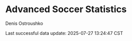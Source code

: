 # Advanced Soccer Statistics
Denis Ostroushko

<!-- gfm -->

Last successful data update: 2025-07-27 13:24:47 CST
